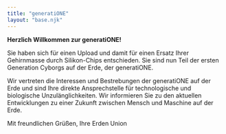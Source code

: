 ```yaml
---
title: "generatiONE"
layout: "base.njk"
---
```

**Herzlich Willkommen zur generatiONE!**

Sie haben sich für einen Upload und damit für einen Ersatz Ihrer Gehirnmasse durch Silikon-Chips entschieden. Sie sind nun Teil der ersten Generation Cyborgs auf der Erde, der generatiONE.

Wir vertreten die Interessen und Bestrebungen der generatiONE auf der Erde und sind Ihre direkte Ansprechstelle für technologische und biologische Unzulänglichkeiten. Wir informieren Sie zu den aktuellen Entwicklungen zu einer Zukunft zwischen Mensch und Maschine auf der Erde.

Mit freundlichen Grüßen,
Ihre Erden Union
